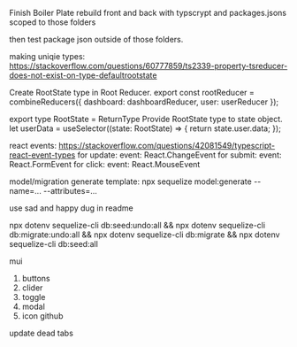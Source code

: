 Finish Boiler Plate
rebuild front and back with typscrypt and packages.jsons scoped to those folders

then test package json outside of those folders.

making uniqie types: https://stackoverflow.com/questions/60777859/ts2339-property-tsreducer-does-not-exist-on-type-defaultrootstate

Create RootState type in Root Reducer.
export const rootReducer = combineReducers({
  dashboard: dashboardReducer,
  user: userReducer
});

export type RootState = ReturnType<typeof rootReducer>
Provide RootState type to state object.
  let userData = useSelector((state: RootState) => {
    return state.user.data;
  });



react events: https://stackoverflow.com/questions/42081549/typescript-react-event-types
for update: event: React.ChangeEvent for submit: event: React.FormEvent for click: event: React.MouseEvent

model/migration generate template: npx sequelize model:generate --name=... --attributes=...

use sad and happy dug in readme

npx dotenv sequelize-cli db:seed:undo:all && npx dotenv sequelize-cli db:migrate:undo:all && npx dotenv sequelize-cli db:migrate && npx dotenv sequelize-cli db:seed:all


mui 
1. buttons
2. clider
3. toggle
4. modal
5. icon github


update dead tabs

